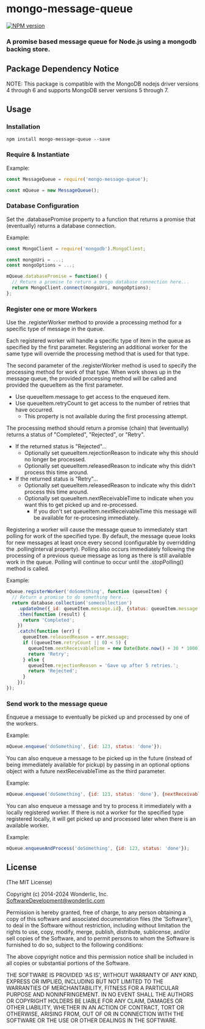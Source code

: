 # mongo-message-queue

[![NPM version](https://badge.fury.io/js/mongo-message-queue.svg)](http://badge.fury.io/js/mongo-message-queue)

### A promise based message queue for Node.js using a mongodb backing store.

## Package Dependency Notice

NOTE: This package is compatible with the MongoDB nodejs driver versions 4 through 6 and supports MongoDB server versions 5 through 7. 

## Usage

### Installation

```
npm install mongo-message-queue --save
```

### Require & Instantiate

Example:

```javascript
const MessageQueue = require('mongo-message-queue');

const mQueue = new MessageQueue();
```

### Database Configuration

Set the .databasePromise property to a function that returns a promise that (eventually) returns a database connection.

Example:

```javascript
const MongoClient = require('mongodb').MongoClient;

const mongoUri = ...;
const mongoOptions = ...;

mQueue.databasePromise = function() {
  // Return a promise to return a mongo database connection here...
  return MongoClient.connect(mongoUri, mongoOptions);
};
```

### Register one or more Workers

Use the .registerWorker method to provide a processing method for a specific type of message in the queue.

Each registered worker will handle a specific type of item in the queue as specified by the first parameter. Registering an additional worker for the same type will override the processing method that is used for that type.

The second parameter of the .registerWorker method is used to specify the processing method for work of that type. When work shows up in the message queue, the provided processing method will be called and provided the queueItem as the first parameter.

- Use queueItem.message to get access to the enqueued item.
- Use queueItem.retryCount to get access to the number of retries that have occurred.
  - This property is not available during the first processing attempt.

The processing method should return a promise (chain) that (eventually) returns a status of "Completed", "Rejected", or "Retry".

- If the returned status is "Rejected"...
  - Optionally set queueItem.rejectionReason to indicate why this should no longer be processed.
  - Optionally set queueItem.releasedReason to indicate why this didn't process this time around.
- If the returned status is "Retry"...
  - Optionally set queueItem.releasedReason to indicate why this didn't process this time around.
  - Optionally set queueItem.nextReceivableTime to indicate when you want this to get picked up and re-processed.
    - If you don't set queueItem.nextReceivableTime this message will be available for re-procesing immediately.

Registering a worker will cause the message queue to immediately start polling for work of the specified type. By default, the message queue looks for new messages at least once every second (configurable by overridding the .pollingInterval property). Polling also occurs immediately following the processing of a previous queue message as long as there is still available work in the queue. Polling will continue to occur until the .stopPolling() method is called.

Example:

```javascript
mQueue.registerWorker('doSomething', function (queueItem) {
  // Return a promise to do something here...
  return database.collection('somecollection')
    .updateOne({_id: queueItem.message.id}, {status: queueItem.message.status})
    .then(function (result) {
      return 'Completed';
    })
    .catch(function (err) {
      queueItem.releasedReason = err.message;
      if ((queueItem.retryCount || 0) < 5) {
        queueItem.nextReceivableTime = new Date(Date.now() + 30 * 1000); // Retry after 30 seconds...
        return 'Retry';
      } else {
        queueItem.rejectionReason = 'Gave up after 5 retries.';
        return 'Rejected';
      }
    });
});
```

### Send work to the message queue

Enqueue a message to eventually be picked up and processed by one of the workers.

Example:

```javascript
mQueue.enqueue('doSomething', {id: 123, status: 'done'});
```

You can also enqueue a message to be picked up in the future (instead of being immediately available for pickup) by passing in an optional options object with a future nextReceivableTime as the third parameter.

Example:

```javascript
mQueue.enqueue('doSomething', {id: 123, status: 'done'}, {nextReceivableTime: new Date(Date.now() + 30 * 1000)});
```

You can also enqueue a message and try to process it immediately with a locally registered worker. If there is not a worker for the specified type registered locally, it will get picked up and processed later when there is an available worker.

Example:

```javascript
mQueue.enqueueAndProcess('doSomething', {id: 123, status: 'done'});
```

## License

(The MIT License)

Copyright (c) 2014-2024 Wonderlic, Inc. <SoftwareDevelopment@wonderlic.com>

Permission is hereby granted, free of charge, to any person obtaining
a copy of this software and associated documentation files (the
'Software'), to deal in the Software without restriction, including
without limitation the rights to use, copy, modify, merge, publish,
distribute, sublicense, and/or sell copies of the Software, and to
permit persons to whom the Software is furnished to do so, subject to
the following conditions:

The above copyright notice and this permission notice shall be
included in all copies or substantial portions of the Software.

THE SOFTWARE IS PROVIDED 'AS IS', WITHOUT WARRANTY OF ANY KIND,
EXPRESS OR IMPLIED, INCLUDING BUT NOT LIMITED TO THE WARRANTIES OF
MERCHANTABILITY, FITNESS FOR A PARTICULAR PURPOSE AND NONINFRINGEMENT.
IN NO EVENT SHALL THE AUTHORS OR COPYRIGHT HOLDERS BE LIABLE FOR ANY
CLAIM, DAMAGES OR OTHER LIABILITY, WHETHER IN AN ACTION OF CONTRACT,
TORT OR OTHERWISE, ARISING FROM, OUT OF OR IN CONNECTION WITH THE
SOFTWARE OR THE USE OR OTHER DEALINGS IN THE SOFTWARE.
